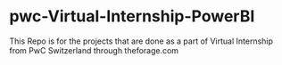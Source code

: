 # pwc-Virtual-Internship-PowerBI

This Repo is for the projects that are done as a part of Virtual Internship from PwC Switzerland through theforage.com
